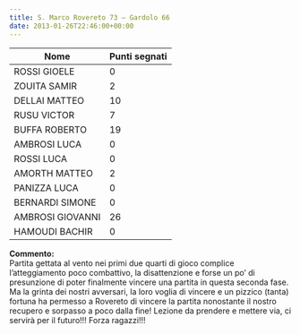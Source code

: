 ```yaml
---
title: S. Marco Rovereto 73 – Gardolo 66
date: 2013-01-26T22:46:00+00:00
---
```

| **Nome** | **Punti segnati** |
| -------- | ----------------- |
| ROSSI GIOELE | 0 |
| ZOUITA SAMIR | 2 |
| DELLAI MATTEO | 10 |
| RUSU VICTOR | 7 |
| BUFFA ROBERTO | 19 |
| AMBROSI LUCA | 0 |
| ROSSI LUCA | 0 |
| AMORTH MATTEO | 2 |
| PANIZZA LUCA | 0 |
| BERNARDI SIMONE | 0 |
| AMBROSI GIOVANNI | 26 |
| HAMOUDI BACHIR | 0 |

**Commento:**  
Partita gettata al vento nei primi due quarti di gioco complice l’atteggiamento poco combattivo, la disattenzione e forse un po’ di presunzione di poter finalmente vincere una partita in questa seconda fase. Ma la grinta dei nostri avversari, la loro voglia di vincere e un pizzico (tanta) fortuna ha permesso a Rovereto di vincere la partita nonostante il nostro recupero e sorpasso a poco dalla fine! Lezione da prendere e mettere via, ci servirà per il futuro!!! Forza ragazzi!!!